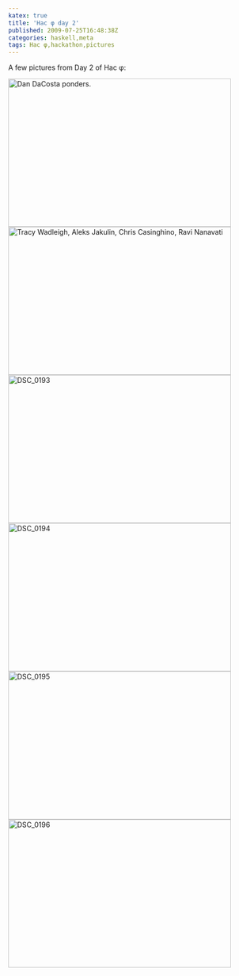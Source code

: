 ```yaml
---
katex: true
title: 'Hac φ day 2'
published: 2009-07-25T16:48:38Z
categories: haskell,meta
tags: Hac φ,hackathon,pictures
---
```


A few pictures from Day 2 of Hac φ:

<img src="http://byorgey.files.wordpress.com/2009/07/dsc_0191.jpg" alt="Dan DaCosta ponders." title="DSC_0191" width="450" height="299" class="size-full wp-image-195" />

<img src="http://byorgey.files.wordpress.com/2009/07/dsc_0192.jpg" alt="Tracy Wadleigh, Aleks Jakulin, Chris Casinghino, Ravi Nanavati" title="DSC_0192" width="450" height="299" class="size-full wp-image-196" />

<img src="http://byorgey.files.wordpress.com/2009/07/dsc_0193.jpg" alt="DSC_0193" title="DSC_0193" width="450" height="299" class="aligncenter size-full wp-image-197" />

<img src="http://byorgey.files.wordpress.com/2009/07/dsc_0194.jpg" alt="DSC_0194" title="DSC_0194" width="450" height="299" class="aligncenter size-full wp-image-198" />

<img src="http://byorgey.files.wordpress.com/2009/07/dsc_0195.jpg" alt="DSC_0195" title="DSC_0195" width="450" height="299" class="aligncenter size-full wp-image-199" />

<img src="http://byorgey.files.wordpress.com/2009/07/dsc_0196.jpg" alt="DSC_0196" title="DSC_0196" width="450" height="299" class="aligncenter size-full wp-image-200" />

